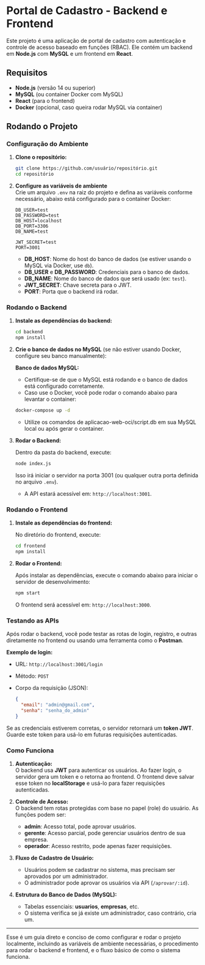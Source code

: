 # Portal de Cadastro - Backend e Frontend

Este projeto é uma aplicação de portal de cadastro com autenticação e controle de acesso baseado em funções (RBAC). Ele contém um backend em **Node.js** com **MySQL** e um frontend em **React**.

## Requisitos

- **Node.js** (versão 14 ou superior)
- **MySQL** (ou container Docker com MySQL)
- **React** (para o frontend)
- **Docker** (opcional, caso queira rodar MySQL via container)

## Rodando o Projeto

### Configuração do Ambiente

1. **Clone o repositório:**

   ```bash
   git clone https://github.com/usuário/repositório.git
   cd repositório
   ```

2. **Configure as variáveis de ambiente**  
   Crie um arquivo `.env` na raiz do projeto e defina as variáveis conforme necessário, abaixo está configurado para o container Docker:

   ```env
   DB_USER=test
   DB_PASSWORD=test
   DB_HOST=localhost
   DB_PORT=3306
   DB_NAME=test

   JWT_SECRET=test
   PORT=3001
   ```

   - **DB_HOST**: Nome do host do banco de dados (se estiver usando o MySQL via Docker, use `db`).
   - **DB_USER** e **DB_PASSWORD**: Credenciais para o banco de dados.
   - **DB_NAME**: Nome do banco de dados que será usado (ex: `test`).
   - **JWT_SECRET**: Chave secreta para o JWT.
   - **PORT**: Porta que o backend irá rodar.

### Rodando o Backend

1. **Instale as dependências do backend:**

   ```bash
   cd backend
   npm install
   ```

2. **Crie o banco de dados no MySQL** (se não estiver usando Docker, configure seu banco manualmente):

   **Banco de dados MySQL:**
   - Certifique-se de que o MySQL está rodando e o banco de dados está configurado corretamente.
   - Caso use o Docker, você pode rodar o comando abaixo para levantar o container:

   ```bash
   docker-compose up -d
   ```
   - Utilize os comandos de aplicacao-web-oci/script.db em sua MySQL local ou após gerar o container.

3. **Rodar o Backend:**

   Dentro da pasta do backend, execute:

   ```bash
   node index.js
   ```

   Isso irá iniciar o servidor na porta 3001 (ou qualquer outra porta definida no arquivo `.env`).

   - A API estará acessível em: `http://localhost:3001`.

### Rodando o Frontend

1. **Instale as dependências do frontend:**

   No diretório do frontend, execute:

   ```bash
   cd frontend
   npm install
   ```

2. **Rodar o Frontend:**

   Após instalar as dependências, execute o comando abaixo para iniciar o servidor de desenvolvimento:

   ```bash
   npm start
   ```

   O frontend será acessível em: `http://localhost:3000`.

### Testando as APIs

Após rodar o backend, você pode testar as rotas de login, registro, e outras diretamente no frontend ou usando uma ferramenta como o **Postman**.

**Exemplo de login:**
- URL: `http://localhost:3001/login`
- Método: `POST`
- Corpo da requisição (JSON):

   ```json
   {
     "email": "admin@gmail.com",
     "senha": "senha_do_admin"
   }
   ```

Se as credenciais estiverem corretas, o servidor retornará um **token JWT**. Guarde este token para usá-lo em futuras requisições autenticadas.

### Como Funciona

1. **Autenticação:**  
   O backend usa **JWT** para autenticar os usuários. Ao fazer login, o servidor gera um token e o retorna ao frontend. O frontend deve salvar esse token no **localStorage** e usá-lo para fazer requisições autenticadas.

2. **Controle de Acesso:**  
   O backend tem rotas protegidas com base no papel (role) do usuário. As funções podem ser:
   - **admin**: Acesso total, pode aprovar usuários.
   - **gerente**: Acesso parcial, pode gerenciar usuários dentro de sua empresa.
   - **operador**: Acesso restrito, pode apenas fazer requisições.

3. **Fluxo de Cadastro de Usuário:**  
   - Usuários podem se cadastrar no sistema, mas precisam ser aprovados por um administrador.
   - O administrador pode aprovar os usuários via API (`/aprovar/:id`).

4. **Estrutura do Banco de Dados (MySQL):**  
   - Tabelas essenciais: **usuarios**, **empresas**, etc.
   - O sistema verifica se já existe um administrador, caso contrário, cria um.

---

Esse é um guia direto e conciso de como configurar e rodar o projeto localmente, incluindo as variáveis de ambiente necessárias, o procedimento para rodar o backend e frontend, e o fluxo básico de como o sistema funciona.
